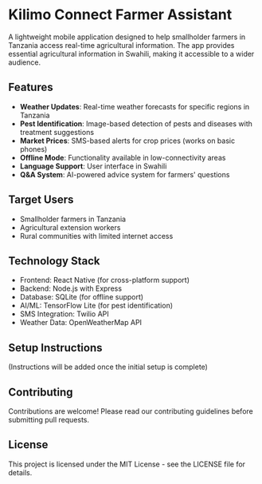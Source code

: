 # Kilimo Connect Farmer Assistant

A lightweight mobile application designed to help smallholder farmers in Tanzania access real-time agricultural information. The app provides essential agricultural information in Swahili, making it accessible to a wider audience.

## Features

- **Weather Updates**: Real-time weather forecasts for specific regions in Tanzania
- **Pest Identification**: Image-based detection of pests and diseases with treatment suggestions
- **Market Prices**: SMS-based alerts for crop prices (works on basic phones)
- **Offline Mode**: Functionality available in low-connectivity areas
- **Language Support**: User interface in Swahili
- **Q&A System**: AI-powered advice system for farmers' questions

## Target Users

- Smallholder farmers in Tanzania
- Agricultural extension workers
- Rural communities with limited internet access

## Technology Stack

- Frontend: React Native (for cross-platform support)
- Backend: Node.js with Express
- Database: SQLite (for offline support)
- AI/ML: TensorFlow Lite (for pest identification)
- SMS Integration: Twilio API
- Weather Data: OpenWeatherMap API

## Setup Instructions

(Instructions will be added once the initial setup is complete)

## Contributing

Contributions are welcome! Please read our contributing guidelines before submitting pull requests.

## License

This project is licensed under the MIT License - see the LICENSE file for details.
